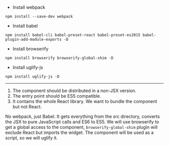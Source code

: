 - Install webpack

`npm install --save-dev webpack`

- Install babel

`npm install babel-cli babel-preset-react babel-preset-es2015 babel-plugin-add-module-exports -D`

- Install browserify

`npm install browserify browserify-global-shim -D`

- Install uglify-js

`npm install uglify-js -D`


-----------------------


1) The component should be distributed in a non-JSX version.
2) The entry point should be ES5 compatible.
3) It contains the whole React library. We want to bundle the component but not React.


No webpack, just Babel. It gets everything from the src directory, converts the JSX to pure JavaScript calls and ES6 to ES5.
We will use browserify to get a global access to the component, `browserify-global-shim` plugin will exclude React but imports the widget.
The component will be used as a script, so we will uglify it.
